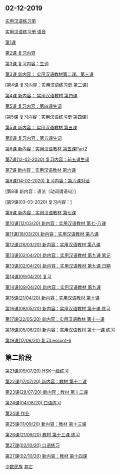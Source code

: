 ## 02-12-2019

[实用汉语练习册](https://dan3011.github.io/regular/Practical_Chinese_Workbook1.pdf)

[实用汉语练习册 语音](https://www.ximalaya.com/waiyu/24537229/)

[第1课](https://dan3011.github.io/regular/Lesson1_Alex.pdf)

[第2课 复习内容](https://dan3011.github.io/regular/Review1.pdf)

[第3课 复习内容：生词](https://dan3011.github.io/regular/Lesson2_newwords.pdf)

[第3课 新内容： 实用汉语教材第二课、第三课](https://dan3011.github.io/regular/hanyu.pdf)

[第4课 复习内容：实用汉语练习册 第二课]

[第4课 新内容： 实用汉语教材 第四课](https://dan3011.github.io/regular/hanyu_4and5.pdf)

[第5课 复习内容：第四课生词](https://dan3011.github.io/regular/Lesson4_newwords.pdf)

[第5课 复习内容：实用汉语练习册 第四课]

[第5课 新内容： 实用汉语教材 第五课](https://dan3011.github.io/regular/hanyu_4and5.pdf)

[第6课 复习内容：第五课生词](https://dan3011.github.io/regular/Lesson5_newwords.pdf)

[第6课 新内容：实用汉语教材 第五课Part2](https://dan3011.github.io/regular/hanyu_4and5.pdf)

[第7课(12-02-2020) 复习内容：前五课生词](https://dan3011.github.io/regular/Review_6Lessons.pdf)

[第7课 新内容：实用汉语教材 第六课](https://dan3011.github.io/regular/hanyu_6.pdf)

[第8课(14-02-2020) 复习内容：第六课对话](https://dan3011.github.io/regular/Lesson6_newwords.pdf)

[第8课 新内容：语法（动词谓语句）]

[第9课(03-03-2020) 复习内容：]

[第9课 新内容：实用汉语教材 第七课](https://dan3011.github.io/regular/Lesson7_Grammar.pdf)

[第10课(12/03/20) 新内容：实用汉语教材 第七-八课](https://dan3011.github.io/regular/Lesson120320.pdf)

[第11课(18/03/20) 新内容：实用汉语教材 第八课](https://dan3011.github.io/regular/Lesson180320.pdf)

[第12课(26/03/20) 新内容：实用汉语教材 第八课](https://dan3011.github.io/regular/Lesson12_260320.pdf)

[第13课(02/04/20) 新内容：实用汉语教材 第九课 笔记](https://dan3011.github.io/regular/Lesson13_020420.pdf)

[第13课(02/04/20) 新内容：实用汉语教材 第九课 日期](https://dan3011.github.io/regular/Lesson13_Date.pdf)

[第14课(09/04/20) 复习](https://dan3011.github.io/regular/Exercise_L8-9_Answer.pdf)

[第14课(09/04/20) 新内容：实用汉语教材 第九课](https://dan3011.github.io/regular/Lesson14_090420.pdf)

[第15课(21/04/20) 新内容：实用汉语教材 第十课](https://dan3011.github.io/regular/Lesson15_210420_withnotes.pdf) 

[第16课(08/05/20) 新内容：实用汉语教材 第十课 练习](https://dan3011.github.io/regular/Lesson16_080520_withnotes.pdf) 

[第17课(22/05/20) 新内容：实用汉语教材 第十一课](https://dan3011.github.io/regular/Lesson17&18_withnotes.pdf) 

[第18课(05/06/20) 新内容：实用汉语教材 第十一课 练习](https://dan3011.github.io/regular/Lesson17&18_withnotes.pdf) 

[第19课(17/06/20) 复习Lesson1-6](https://dan3011.github.io/regular/Lesson19_ReviewLesson1-6.pdf) 

## 第二阶段

[第21课(09/07/20) HSK一级练习](https://dan3011.github.io/regular/Lesson21_HSK1.pdf) 

[第22课(17/07/20) 新内容：教材 第十二课](https://dan3011.github.io/regular/Lesson22_170720_withnotes.pdf) 

[第23课(28/07/20) 新内容：教材 第十二课](https://dan3011.github.io/regular/Lesson23_280720_withnotes.pdf) 

[第24课(04/08/20) 口语练习](https://dan3011.github.io/regular/Lesson24_040820.pdf) 

[第24课 作业](https://dan3011.github.io/regular/Homework.pdf) 

[第25课(11/09/20) 新内容：教材 第十三课](https://dan3011.github.io/regular/Lesson25_110920.pdf) 

[第26课(21/09/20) 教材 第十三课 练习](https://dan3011.github.io/regular/Lesson26_210920_Exercises.pdf) 

[第27课(02/10/20) 口语练习](https://dan3011.github.io/regular/Lesson26_CommunicationSkills.pdf) 

[第27课(02/10/20) 新内容：教材 第十四课](https://dan3011.github.io/regular/Lesson26_021020.pdf) 


[少数民族](https://www.chinahighlights.com/travelguide/nationality/)
[其它](https://dan3011.github.io/adults)

